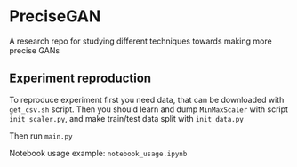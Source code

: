 # PreciseGAN
A research repo for studying different techniques towards making more precise GANs

## Experiment reproduction

To reproduce experiment first you need data, that can be downloaded with `get_csv.sh` script.
Then you should learn and dump `MinMaxScaler` with script `init_scaler.py`, and make train/test data split
with `init_data.py`

Then run `main.py`

Notebook usage example: `notebook_usage.ipynb`
